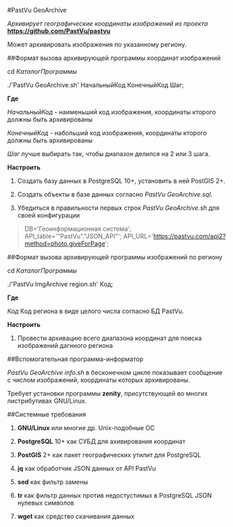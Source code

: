 #PastVu GeoArchive

*Архивирует географические координаты изображений из проекта* **https://github.com/PastVu/pastvu**

Может архивировать изображения по указанному региону.

##Формат вызова архивирующей программы координат изображений

cd *КаталогПрограммы*

./'PastVu GeoArchive.sh' НачальныйКод КонечныйКод Шаг;

**Где**

*НачальныйКод* - наименьший код изображения, координаты кторого должны быть архивированы

*КонечныйКод* - набольший код изображения, координаты кторого должны быть архивированы

*Шаг* лучше выбирать так, чтобы диапазон делился на 2 или 3 шага.

**Настроить**

1. Создать базу данных в PostgreSQL 10+, установить в ней PostGIS 2+.

2. Создать объекты в базе данных согласно *PastVu GeoArchive.sql*.

3. Убедиться в правильности первых строк *PastVu GeoArchive.sh* для своей конфигурации

> DB='Геоинформационная система';
> API_table='"PastVu"."JSON_API"';
> API_URL='https://pastvu.com/api2?method=photo.giveForPage';

##Формат вызова архивирующей программы изображений по региону

cd *КаталогПрограммы*

./'PastVu ImgArchive region.sh' Код;

**Где**

*Код* Код региона в виде целого числа согласно БД PastVu.

**Настроить**
1. Провести архивацию всего диапазона координат для поиска изображений дагнного региона

##Вспомогательная программа-информатор

*PastVu GeoArchive info.sh* в бесконечном цикле показывает сообщение с числом изображений, координаты которых архивированы. 

Требует установки программы **zenity**, присутствующей во многих листрибутивах GNU/Linux.

##Системные требования

1. **GNU/Linux** или многие др. Unix-подобные ОС

2. **PostgreSQL** 10+ как СУБД для ахивирования координат

3. **PostGIS** 2+ как пакет географических утилит для PostgreSQL

4. **jq** как обработчик JSON данных от API PastVu

5. **sed** как фильтр замены 

6. **tr** как фильтр данных против недостустимых в PostgreSQL JSON нулевых символов

7. **wget** как средство скачивания данных
